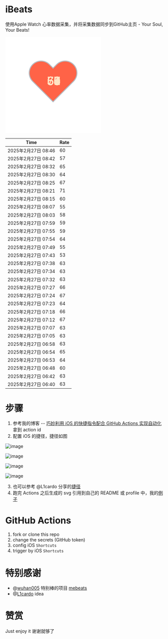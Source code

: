 # iBeats
使用Apple Watch 心率数据采集，并将采集数据同步到GitHub主页 - Your Soul, Your Beats!

![](./files/heart.svg)

<!--START_SECTION:my_heart_rate-->
| Time | Rate | 
 | ---- | ---- | 
| 2025年2月27日 08:46 | 60 |
| 2025年2月27日 08:42 | 57 |
| 2025年2月27日 08:32 | 65 |
| 2025年2月27日 08:30 | 64 |
| 2025年2月27日 08:25 | 67 |
| 2025年2月27日 08:21 | 71 |
| 2025年2月27日 08:15 | 60 |
| 2025年2月27日 08:07 | 55 |
| 2025年2月27日 08:03 | 58 |
| 2025年2月27日 07:59 | 59 |
| 2025年2月27日 07:55 | 59 |
| 2025年2月27日 07:54 | 64 |
| 2025年2月27日 07:49 | 55 |
| 2025年2月27日 07:43 | 53 |
| 2025年2月27日 07:38 | 63 |
| 2025年2月27日 07:34 | 63 |
| 2025年2月27日 07:32 | 63 |
| 2025年2月27日 07:27 | 66 |
| 2025年2月27日 07:24 | 67 |
| 2025年2月27日 07:23 | 64 |
| 2025年2月27日 07:18 | 66 |
| 2025年2月27日 07:12 | 67 |
| 2025年2月27日 07:07 | 63 |
| 2025年2月27日 07:05 | 63 |
| 2025年2月27日 06:58 | 63 |
| 2025年2月27日 06:54 | 65 |
| 2025年2月27日 06:53 | 64 |
| 2025年2月27日 06:48 | 60 |
| 2025年2月27日 06:42 | 63 |
| 2025年2月27日 06:40 | 63 |

<!--END_SECTION:my_heart_rate-->

# 步骤
1. 参考我的博客 -- [巧妙利用 iOS 的快捷指令配合 GitHub Actions 实现自动化](https://github.com/yihong0618/gitblog/issues/198) 拿到 action id
2. 配置 iOS 的捷径，捷径如图

![image](https://user-images.githubusercontent.com/15976103/122154218-0db0b480-ce97-11eb-93bb-5aec07c558dc.png)

![image](https://user-images.githubusercontent.com/15976103/122154236-186b4980-ce97-11eb-8e4b-70551a0391ae.png)

![image](https://user-images.githubusercontent.com/15976103/122154268-2d47dd00-ce97-11eb-902e-3acf292265a9.png)

![image](https://user-images.githubusercontent.com/15976103/122174055-fa144680-ceb4-11eb-9be2-3eb83cd516f7.png)

3. 也可以参考 @L1cardo 分享的[捷径](https://www.icloud.com/shortcuts/6ab6047b459c41ad822ad6b94b1c03d4)
4. 跑完 Actions 之后生成的 svg 引用到自己的 README 或 profile 中，我的[例子](https://github.com/yihong0618) 

# GitHub Actions

1. fork or clone this repo
2. change the secrets (GitHub token)
3. config iOS `Shortcuts` 
4. trigger by iOS `Shortcuts`

# 特别感谢
- @[wuhan005](https://github.com/wuhan005) 特别棒的项目 [mebeats](https://github.com/wuhan005/mebeats)
- @[L1cardo](https://github.com/L1cardo) idea

# 赞赏
Just enjoy it
谢谢就够了
